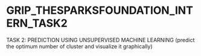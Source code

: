 # GRIP_THESPARKSFOUNDATION_INTERN_TASK2
TASK 2: PREDICTION USING UNSUPERVISED MACHINE LEARNING (predict the optimum number of cluster and visualize it graphically)
